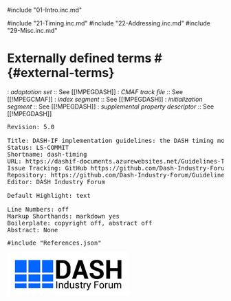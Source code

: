 #include "01-Intro.inc.md"

#include "21-Timing.inc.md"
#include "22-Addressing.inc.md"
#include "29-Misc.inc.md"

# Externally defined terms # {#external-terms}

: <dfn>adaptation set</dfn>
:: See [[!MPEGDASH]]
: <dfn>CMAF track file</dfn>
:: See [[!MPEGCMAF]]
: <dfn>index segment</dfn>
:: See [[!MPEGDASH]]
: <dfn>initialization segment</dfn>
:: See [[!MPEGDASH]]
: <dfn>supplemental property descriptor</dfn>
:: See [[!MPEGDASH]]


<!-- Document metadata follows. The below sections are used by the document compiler and are not directly visible. -->

<pre class="metadata">
Revision: 5.0

Title: DASH-IF implementation guidelines: the DASH timing model
Status: LS-COMMIT
Shortname: dash-timing
URL: https://dashif-documents.azurewebsites.net/Guidelines-TimingModel/master/Guidelines-TimingModel.html
Issue Tracking: GitHub https://github.com/Dash-Industry-Forum/Guidelines-TimingModel/issues
Repository: https://github.com/Dash-Industry-Forum/Guidelines-TimingModel GitHub
Editor: DASH Industry Forum

Default Highlight: text
<!-- Enabling line numbers breaks code blocks in PDF! (2018-10-02) -->
Line Numbers: off
Markup Shorthands: markdown yes
Boilerplate: copyright off, abstract off
Abstract: None
</pre>

<!-- Custom bibliography entries go in References.json. Prefer adding your document to SpecRef over maintaining a custom definition. -->
<pre class="biblio">
#include "References.json"
</pre>

<pre boilerplate="logo">
<a href="https://dashif.org/"><img src="Images/DASH-IF.png" /></a>
</pre>
